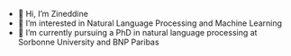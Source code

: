 - 👋 Hi, I’m Zineddine
- 👀 I’m interested in Natural Language Processing and Machine Learning
- 🌱 I’m currently pursuing a PhD in natural language processing at Sorbonne University and BNP Paribas
